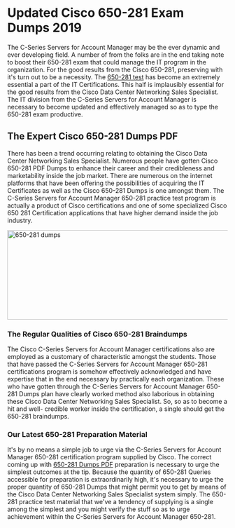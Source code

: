<h1><strong>Updated Cisco 650-281 Exam Dumps 2019</strong></h1>
<p>The C-Series Servers for Account Manager may be the ever dynamic and ever developing field. A number of from the folks are in the end taking note to boost their 650-281 exam that could manage the IT program in the organization. For the good results from the Cisco 650-281, preserving with it's turn out to be a necessity. The <a href="https://www.securedumps.com/650-281-cheat-sheet.html">650-281 test</a> has become an extremely essential a part of the IT Certifications. This half is implausibly essential for the good results from the Cisco Data Center Networking Sales Specialist. The IT division from the C-Series Servers for Account Manager is necessary to become updated and effectively managed so as to type the 650-281 exam productive.</p>
<h2><strong>The Expert Cisco 650-281 Dumps PDF</strong></h2>
<p>There has been a trend occurring relating to obtaining the Cisco Data Center Networking Sales Specialist. Numerous people have gotten Cisco 650-281 PDF Dumps to enhance their career and their credibleness and marketability inside the job market. There are numerous on the internet platforms that have been offering the possibilities of acquiring the IT Certificates as well as the Cisco 650-281 Dumps is one amongst them. The C-Series Servers for Account Manager 650-281 practice test program is actually a product of Cisco certifications and one of some specialized Cisco 650 281 Certification applications that have higher demand inside the job industry.</p>
<p><a href="https://www.securedumps.com/650-281-cheat-sheet.html"><img src="https://i.imgur.com/LkNlujf.jpg" alt="650-281 dumps" width="550" height="204" /></a></p>
<h3><strong>The Regular Qualities of Cisco 650-281 Braindumps</strong></h3>
<p>The Cisco C-Series Servers for Account Manager certifications also are employed as a customary of characteristic amongst the students. Those that have passed the C-Series Servers for Account Manager 650-281 certifications program is somehow effectively acknowledged and have expertise that in the end necessary by practically each organization. These who have gotten through the C-Series Servers for Account Manager 650-281 Dumps plan have clearly worked method also laborious in obtaining these Cisco Data Center Networking Sales Specialist. So, so as to become a hit and well- credible worker inside the certification, a single should get the 650-281 braindumps.</p>
<h3><strong>Our Latest 650-281 Preparation Material</strong></h3>
<p>It's by no means a simple job to urge via the C-Series Servers for Account Manager 650-281 certification program supplied by Cisco. The correct coming up with <a href="https://www.securedumps.com/650-281-cheat-sheet.html">650-281 Dumps PDF</a> preparation is necessary to urge the simplest outcomes at the tip. Because the quantity of 650-281 Queries accessible for preparation is extraordinarily high, it's necessary to urge the proper quantity of 650-281 Dumps that might permit you to get by means of the Cisco Data Center Networking Sales Specialist system simply. The 650-281 practice test material that we've a tendency of supplying is a single among the simplest and you might verify the stuff so as to urge achievement within the C-Series Servers for Account Manager 650-281.</p>
